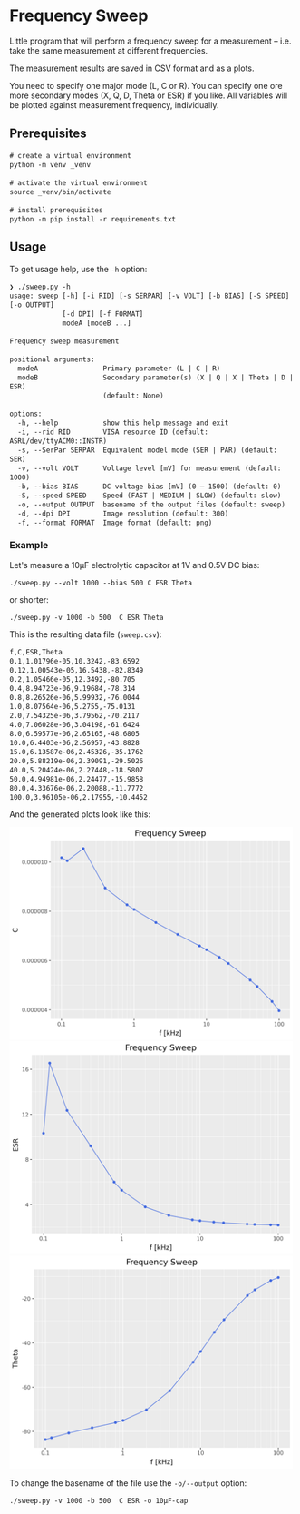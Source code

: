 # Frequency Sweep

Little program that will perform a frequency sweep for a measurement – i.e.
take the same measurement at different frequencies.

The measurement results are saved in CSV format and as a plots.

You need to specify one major mode (L, C or R). You can specify one ore more
secondary modes (X, Q, D, Theta or ESR) if you like. All variables will be
plotted against measurement frequency, individually.

## Prerequisites

    # create a virtual environment
    python -m venv _venv

    # activate the virtual environment
    source _venv/bin/activate

    # install prerequisites
    python -m pip install -r requirements.txt

## Usage

To get usage help, use the  `-h` option:

    ❯ ./sweep.py -h
    usage: sweep [-h] [-i RID] [-s SERPAR] [-v VOLT] [-b BIAS] [-S SPEED] [-o OUTPUT]
                 [-d DPI] [-f FORMAT]
                 modeA [modeB ...]

    Frequency sweep measurement

    positional arguments:
      modeA                Primary parameter (L | C | R)
      modeB                Secondary parameter(s) (X | Q | X | Theta | D | ESR)
                           (default: None)

    options:
      -h, --help           show this help message and exit
      -i, --rid RID        VISA resource ID (default: ASRL/dev/ttyACM0::INSTR)
      -s, --SerPar SERPAR  Equivalent model mode (SER | PAR) (default: SER)
      -v, --volt VOLT      Voltage level [mV] for measurement (default: 1000)
      -b, --bias BIAS      DC voltage bias [mV] (0 – 1500) (default: 0)
      -S, --speed SPEED    Speed (FAST | MEDIUM | SLOW) (default: slow)
      -o, --output OUTPUT  basename of the output files (default: sweep)
      -d, --dpi DPI        Image resolution (default: 300)
      -f, --format FORMAT  Image format (default: png)



### Example

Let's measure a 10µF electrolytic capacitor at 1V and 0.5V DC bias:

    ./sweep.py --volt 1000 --bias 500 C ESR Theta

or shorter:

    ./sweep.py -v 1000 -b 500  C ESR Theta

This is the resulting data file (`sweep.csv`):


    f,C,ESR,Theta
    0.1,1.01796e-05,10.3242,-83.6592
    0.12,1.00543e-05,16.5438,-82.8349
    0.2,1.05466e-05,12.3492,-80.705
    0.4,8.94723e-06,9.19684,-78.314
    0.8,8.26526e-06,5.99932,-76.0044
    1.0,8.07564e-06,5.2755,-75.0131
    2.0,7.54325e-06,3.79562,-70.2117
    4.0,7.06028e-06,3.04198,-61.6424
    8.0,6.59577e-06,2.65165,-48.6805
    10.0,6.4403e-06,2.56957,-43.8828
    15.0,6.13587e-06,2.45326,-35.1762
    20.0,5.88219e-06,2.39091,-29.5026
    40.0,5.20424e-06,2.27448,-18.5807
    50.0,4.94981e-06,2.24477,-15.9858
    80.0,4.33676e-06,2.20088,-11.7772
    100.0,3.96105e-06,2.17955,-10.4452

And the generated plots look like this:

<img src="img/sweep_C.png" width=500) />
<img src="img/sweep_ESR.png" width=500) />
<img src="img/sweep_Theta.png" width=500) />

To change the basename of the file use the `-o/--output` option:

    ./sweep.py -v 1000 -b 500  C ESR -o 10µF-cap


